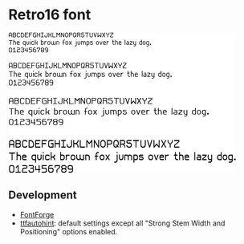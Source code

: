 Retro16 font
============

![Sample text](sample.png)

Development
-----------

* [FontForge](https://fontforge.github.io/)
* [ttfautohint](https://www.freetype.org/ttfautohint/): default settings except
  all "Strong Stem Width and Positioning" options enabled.
